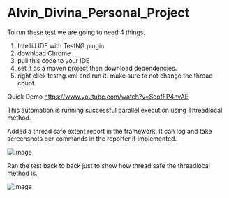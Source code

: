 # Alvin_Divina_Personal_Project

To run these test we are going to need 4 things. 
1. IntelliJ IDE with TestNG plugin
2. download Chrome
3. pull this code to your IDE
4. set it as a maven project then download dependencies.
5. right click testng.xml and run it. make sure to not change the thread count.

Quick Demo
https://www.youtube.com/watch?v=ScofFP4nvAE

This automation is running successful parallel execution using Threadlocal method.

Added a thread safe extent report in the framework. It can log and take screenshots per commands in the reporter if implemented.


![image](https://user-images.githubusercontent.com/29578497/145630429-ea48c40d-ef00-4c1a-a835-7c493f7700ca.png)


Ran the test back to back just to show how thread safe the threadlocal method is.


![image](https://user-images.githubusercontent.com/29578497/144966016-4a4e84fb-2c84-415b-847e-45503cd4bb6e.png)

